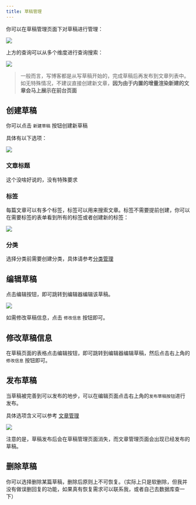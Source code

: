 ```yaml
---
title: 草稿管理
---
```


你可以在草稿管理页面下对草稿进行管理：

![](https://pic.mereith.com/img/71aad2a5ec2c0d42a94f1d8c68ebf045.clipboard-2022-08-16.png)

上方的查询可以从多个维度进行查询搜索：

![](https://pic.mereith.com/img/730ad49e1827f8972e582239122a62b4.clipboard-2022-08-16.png)

> 一般而言，写博客都是从写草稿开始的，完成草稿后再发布到文章列表中。如无特殊情况，不建议直接创建新文章，**因为由于内置的增量渲染新建的文章会马上展示在前台页面**

## 创建草稿

你可以点击 `新建草稿` 按钮创建新草稿

具体有以下选项：

![](https://pic.mereith.com/img/00809c704c83e67c946b73e951306fd7.clipboard-2022-08-16.png)

### 文章标题

这个没啥好说的，没有特殊要求

### 标签

每篇文章可以有多个标签，标签可以用来搜索文章。标签不需要提前创建，你可以在需要标签的表单看到所有的标签或者创建新的标签：

![](https://pic.mereith.com/img/f96db83327831a83b5eb7b010be0f431.clipboard-2022-08-15.png)

### 分类

选择分类前需要创建分类，具体请参考[分类管理](/feature/category.md)

## 编辑草稿

点击编辑按钮，即可跳转到编辑器编辑该草稿。

![](https://pic.mereith.com/img/f190f4af382144eb5b14f1bbec10eac9.clipboard-2022-08-16.png)

如需修改草稿信息，点击 `修改信息` 按钮即可。

## 修改草稿信息

在草稿页面的表格点击编辑按钮，即可跳转到编辑器编辑草稿，然后点击右上角的 `修改信息` 按钮即可。

## 发布草稿

当草稿被完善到可以发布的地步，可以在编辑页面点击右上角的`发布草稿按钮`进行发布。

具体选项含义可以参考 [文章管理](/feature/article.md)

![](https://pic.mereith.com/img/e81cc176a756cf21acfb87ec2bf509d5.clipboard-2022-08-16.png)

注意的是，草稿发布后会在草稿管理页面消失，而文章管理页面会出现已经发布的草稿。

## 删除草稿

你可以选择删除某篇草稿，删除后原则上不可恢复。（实际上只是软删除，但我并没有做误删回复的功能，如果真有恢复需求可以联系我，或者自己去数据库查一下）
